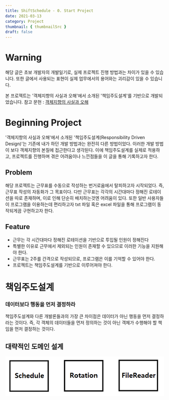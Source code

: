```yaml
---
title: ShiftSchedule - 0. Start Project
date: 2021-03-13
category: Project
thumbnail: { thumbnailSrc }
draft: false
---
```


# Warning
해당 글은 초보 개발자의 개발일기로, 실제 프로젝트 진행 방법과는 차이가 있을 수 있습니다. 또한 글에서 사용되는 표현이 실제 업무에서의 용어와는 괴리감이 있을 수 있습니다.
    
본 프로젝트는 '객체지향의 사실과 오해'에서 소개된 '책임주도설계'를 기반으로 개발되었습니다.
참고 문헌 : [객체지향의 사실과 오해](https://www.aladin.co.kr/shop/wproduct.aspx?ItemId=60550259)

# Beginning Project
'객체지향의 사실과 오해'에서 소개된 '책임주도설계(Responsibility Driven Design)'는 기존에 내가 하던 개발 방법과는 완전히 다른 방법이었다. 이러한 개발 방법이 보다 객체지향의 본질에 접근한다고 생각된다. 이에 책임주도설계를 실제로 적용하고, 프로젝트를 진행하며 겪은 어려움이나 느낀점들을 이 글을 통해 기록하고자 한다.    

## Problem
해당 프로젝트는 근무표를 수동으로 작성하는 번거로움에서 탈피하고자 시작되었다. 즉, 근무표 작성의 자동화가 그 목표이다. 다만 근무표는 각각의 시간대마다 정해진 로테이션을 따로 존재하며, 이로 인해 단순히 배치하는것엔 어려움이 있다. 또한 일반 사용자들이 프로그램을 이용하는데 편리하고자 txt 파일 혹은 excel 파일을 통해 프로그램이 동작되게끔 구현하고자 한다.

## Feature
- 근무는 각 시간대마다 정해진 로테이션을 기반으로 투입될 인원이 정해진다
- 특별한 이유로 근무에서 제외되는 인원이 존재할 수 있으므로 이러한 기능을 지원해야 한다.
- 근무표는 2주를 간격으로 작성되므로, 프로그램은 이를 기억할 수 있어야 한다.
- 프로젝트는 책임주도설계를 기반으로 이루어져야 한다.

# 책임주도설계
### **데이터보다 행동을 먼저 결정하라**
책임주도설계와 다른 개발론들과의 가장 큰 차이점은 데이터가 아닌 행동을 먼저 결정하라는 것이다. 즉, 각 객체의 데이터들을 먼저 정의하는 것이 아닌 객체가 수행해야 할 책임을 먼저 결정하는 것이다.

## 대략적인 도메인 설계
![domain](/content/assets/Project/ShiftSchedule/domain.png)



        

